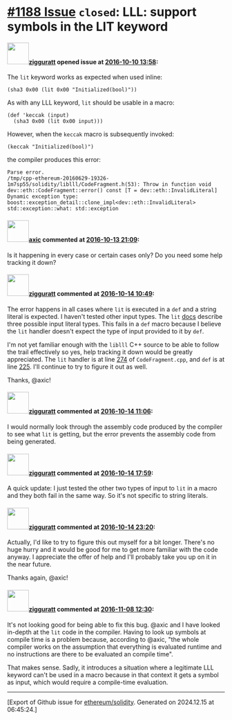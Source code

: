 # [\#1188 Issue](https://github.com/ethereum/solidity/issues/1188) `closed`: LLL: support symbols in the LIT keyword

#### <img src="https://avatars.githubusercontent.com/u/102482?v=4" width="50">[zigguratt](https://github.com/zigguratt) opened issue at [2016-10-10 13:58](https://github.com/ethereum/solidity/issues/1188):

The `lit` keyword works as expected when used inline:

```
(sha3 0x00 (lit 0x00 "Initialized(bool)"))
```

As with any LLL keyword, `lit` should be usable in a macro:

```
(def 'keccak (input)
  (sha3 0x00 (lit 0x00 input)))
```

However, when the `keccak` macro is subsequently invoked:

```
(keccak "Initialized(bool)")
```

the compiler produces this error:

```
Parse error.
/tmp/cpp-ethereum-20160629-19326-1m7sp55/solidity/liblll/CodeFragment.h(53): Throw in function void dev::eth::CodeFragment::error() const [T = dev::eth::InvalidLiteral]
Dynamic exception type: boost::exception_detail::clone_impl<dev::eth::InvalidLiteral>
std::exception::what: std::exception
```


#### <img src="https://avatars.githubusercontent.com/u/20340?v=4" width="50">[axic](https://github.com/axic) commented at [2016-10-13 21:09](https://github.com/ethereum/solidity/issues/1188#issuecomment-253639560):

Is it happening in every case or certain cases only? Do you need some help tracking it down?

#### <img src="https://avatars.githubusercontent.com/u/102482?v=4" width="50">[zigguratt](https://github.com/zigguratt) commented at [2016-10-14 10:49](https://github.com/ethereum/solidity/issues/1188#issuecomment-253768733):

The error happens in all cases where `lit` is executed in a `def` and a string literal is expected. I haven't tested other input types. The `lit` [docs](https://github.com/ethereum/cpp-ethereum/wiki/LLL-PoC-6/04fae9e627ac84d771faddcf60098ad09230ab58#literals--code) describe three possible input literal types. This fails in a `def` macro because I believe the `lit` handler doesn't expect the type of input provided to it by `def`. 

I'm not yet familiar enough with the `liblll` C++ source to be able to follow the trail effectively so yes, help tracking it down would be greatly appreciated. The `lit` handler is at line [274](https://github.com/ethereum/solidity/blob/develop/liblll/CodeFragment.cpp#L274) of `CodeFragment.cpp`, and `def` is at line [225](https://github.com/ethereum/solidity/blob/develop/liblll/CodeFragment.cpp#L225). I'll continue to try to figure it out as well.

Thanks, @axic!

#### <img src="https://avatars.githubusercontent.com/u/102482?v=4" width="50">[zigguratt](https://github.com/zigguratt) commented at [2016-10-14 11:06](https://github.com/ethereum/solidity/issues/1188#issuecomment-253771774):

I would normally look through the assembly code produced by the compiler to see what `lit` is getting, but the error prevents the assembly code from being generated.

#### <img src="https://avatars.githubusercontent.com/u/102482?v=4" width="50">[zigguratt](https://github.com/zigguratt) commented at [2016-10-14 17:59](https://github.com/ethereum/solidity/issues/1188#issuecomment-253875278):

A quick update: I just tested the other two types of input to `lit` in a macro and they both fail in the same way. So it's not specific to string literals.

#### <img src="https://avatars.githubusercontent.com/u/102482?v=4" width="50">[zigguratt](https://github.com/zigguratt) commented at [2016-10-14 23:20](https://github.com/ethereum/solidity/issues/1188#issuecomment-253942238):

Actually, I'd like to try to figure this out myself for a bit longer. There's no huge hurry and it would be good for me to get more familiar with the code anyway. I appreciate the offer of help and I'll probably take you up on it in the near future.

Thanks again, @axic!

#### <img src="https://avatars.githubusercontent.com/u/102482?v=4" width="50">[zigguratt](https://github.com/zigguratt) commented at [2016-11-08 12:30](https://github.com/ethereum/solidity/issues/1188#issuecomment-259124441):

It's not looking good for being able to fix this bug. @axic and I have looked in-depth at the `lit` code in the compiler. Having to look up symbols at compile time is a problem because, according to @axic, "the whole compiler works on the assumption that everything is evaluated runtime and no instructions are there to be evaluated an compile time".

That makes sense. Sadly, it introduces a situation where a legitimate LLL keyword can't be used in a macro because in that context it gets a symbol as input, which would require a compile-time evaluation.


-------------------------------------------------------------------------------



[Export of Github issue for [ethereum/solidity](https://github.com/ethereum/solidity). Generated on 2024.12.15 at 06:45:24.]

